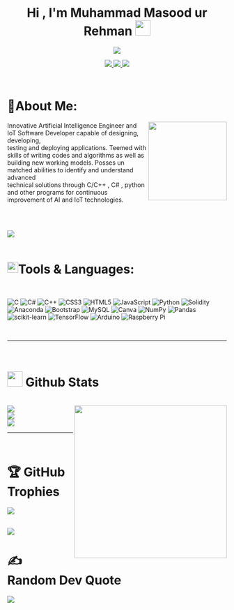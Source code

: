 <h1 align="center"><b>Hi , I'm Muhammad Masood ur Rehman </b><img src="https://media.giphy.com/media/hvRJCLFzcasrR4ia7z/giphy.gif" width="35"></h1>

<p align="center">
<a href="https://github.com/DenverCoder1/readme-typing-svg"><img src="https://readme-typing-svg.herokuapp.com?font=Time+New+Roman&color=cyan&size=25&center=true&vCenter=true&width=600&height=100&lines=AI/IoT+Developer,;Software+Engineering+Student,;An+Innovater+and+Problem+Solver,;Active+Learner/Researcher,;Ready+to+learn+new+stuffs..."></a>
</p>

<p align="center">
<a href="https://visitcount.itsvg.in">
  <img src="https://visitcount.itsvg.in/api?id=muhammad-masood-ur-rehman&label=GitHub%20Followers&color=0&icon=0&pretty=false" />
</a>
  
<a href="https://visitcount.itsvg.in">
  <img src="https://visitcount.itsvg.in/api?id=muhammad-masood-ur-rehman&icon=1&color=2" />
</a>
  
<a href="https://visitcount.itsvg.in">
  <img src="https://visitcount.itsvg.in/api?id=muhammad-masood-ur-rehman&label=GitHub%20Stars&color=3&icon=9&pretty=false" />
</a>
</p>

<br/>

# 💫About Me:
 <img src="https://media.giphy.com/media/jdPMeyv9rn0hZHh8n9/giphy.gif" align="right" widht="130px" height="180px" top ="-50px"/>
Innovative Artificial Intelligence Engineer and IoT Software Developer capable of designing, developing, <br/> testing and deploying applications. Teemed with skills of writing codes and algorithms as well as <br/> building new working models. Posses un matched abilities to identify and
understand advanced <br/>technical solutions through C/C++ , C# , python and other programs for continuous <br/>improvement of AI and IoT
technologies.

<br/><br/>

<img src="https://user-images.githubusercontent.com/73097560/115834477-dbab4500-a447-11eb-908a-139a6edaec5c.gif"/>
<br/><br/>

<h1 left="50px"><img src="https://media2.giphy.com/media/QssGEmpkyEOhBCb7e1/giphy.gif?cid=ecf05e47a0n3gi1bfqntqmob8g9aid1oyj2wr3ds3mg700bl&rid=giphy.gif" width ="25" style="float:left"/>    Tools & Languages:
</h1>

<br/>

 ![C](https://img.shields.io/badge/c-%2300599C.svg?style=for-the-badge&logo=c&logoColor=white) ![C#](https://img.shields.io/badge/c%23-%23239120.svg?style=for-the-badge&logo=c-sharp&logoColor=white) ![C++](https://img.shields.io/badge/c++-%2300599C.svg?style=for-the-badge&logo=c%2B%2B&logoColor=white) ![CSS3](https://img.shields.io/badge/css3-%231572B6.svg?style=for-the-badge&logo=css3&logoColor=white) ![HTML5](https://img.shields.io/badge/html5-%23E34F26.svg?style=for-the-badge&logo=html5&logoColor=white) ![JavaScript](https://img.shields.io/badge/javascript-%23323330.svg?style=for-the-badge&logo=javascript&logoColor=%23F7DF1E) ![Python](https://img.shields.io/badge/python-3670A0?style=for-the-badge&logo=python&logoColor=ffdd54) ![Solidity](https://img.shields.io/badge/Solidity-%23363636.svg?style=for-the-badge&logo=solidity&logoColor=white) ![Anaconda](https://img.shields.io/badge/Anaconda-%2344A833.svg?style=for-the-badge&logo=anaconda&logoColor=white) ![Bootstrap](https://img.shields.io/badge/bootstrap-%23563D7C.svg?style=for-the-badge&logo=bootstrap&logoColor=white) ![MySQL](https://img.shields.io/badge/mysql-%2300f.svg?style=for-the-badge&logo=mysql&logoColor=white) ![Canva](https://img.shields.io/badge/Canva-%2300C4CC.svg?style=for-the-badge&logo=Canva&logoColor=white) ![NumPy](https://img.shields.io/badge/numpy-%23013243.svg?style=for-the-badge&logo=numpy&logoColor=white) ![Pandas](https://img.shields.io/badge/pandas-%23150458.svg?style=for-the-badge&logo=pandas&logoColor=white) ![scikit-learn](https://img.shields.io/badge/scikit--learn-%23F7931E.svg?style=for-the-badge&logo=scikit-learn&logoColor=white) ![TensorFlow](https://img.shields.io/badge/TensorFlow-%23FF6F00.svg?style=for-the-badge&logo=TensorFlow&logoColor=white) ![Arduino](https://img.shields.io/badge/-Arduino-00979D?style=for-the-badge&logo=Arduino&logoColor=white) ![Raspberry Pi](https://img.shields.io/badge/-RaspberryPi-C51A4A?style=for-the-badge&logo=Raspberry-Pi)

<br/>


-----

<br>


# <img src="https://media.giphy.com/media/iY8CRBdQXODJSCERIr/giphy.gif" width="35"><b> Github Stats </b>
<br>

<img src="https://octodex.github.com/images/privateinvestocat.jpg" widht="180px" height="350px" align="right">
<a href="https://visitcount.itsvg.in">
  <img src="https://github-readme-stats.vercel.app/api?username=muhammad-masood-ur-rehman&theme=synthwave&hide_border=false&include_all_commits=true&count_private=true" />
</a>
<br/>
<a href="https://visitcount.itsvg.in">
  <img src="https://github-readme-streak-stats.herokuapp.com/?user=muhammad-masood-ur-rehman&theme=synthwave&hide_border=false" />
</a>
<br/>
<a href="https://visitcount.itsvg.in">
  <img src="https://github-readme-stats.vercel.app/api/top-langs/?username=muhammad-masood-ur-rehman&theme=synthwave&hide_border=false&include_all_commits=true&count_private=true&layout=compact" />
</a>

<br/>


-----

<br>

# 🏆 GitHub Trophies
![](https://github-profile-trophy.vercel.app/?username=muhammad-masood-ur-rehman&theme=juicyfresh&no-frame=false&no-bg=false&margin-w=6)

<br>
<img src="https://user-images.githubusercontent.com/73097560/115834477-dbab4500-a447-11eb-908a-139a6edaec5c.gif">
<br>

# ✍️ Random Dev Quote
![](https://quotes-github-readme.vercel.app/api?type=horizontal&theme=tokyonight)


